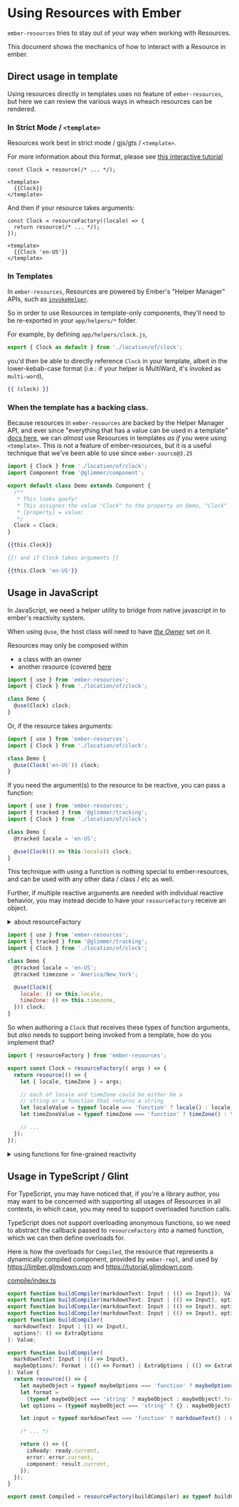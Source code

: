 # Using Resources with Ember

`ember-resources` tries to stay out of your way when working with Resources.

This document shows the mechanics of how to interact with a Resource in ember.

## Direct usage in template

Using resources directly in templates uses no feature of `ember-resources`, but here we can review the various ways in wheach resources can be rendered.

### In Strict Mode / `<template>`

Resources work best in strict mode / gjs/gts / `<template>`.

For more information about this format, please see [this interactive tutorial](tutorial.glimdown.com/)

```gjs 
const Clock = resource(/* ... */); 

<template>
  {{Clock}}
</template>
```

And then if your resource takes arguments:

```gjs
const Clock = resourceFactory((locale) => {
  return resource(/* ... */);
});

<template>
  {{Clock 'en-US'}}
</template>
```


### In Templates 

In `ember-resources`, Resources are powered by Ember's "Helper Manager" APIs, such as [`invokeHelper`](https://api.emberjs.com/ember/release/functions/@ember%2Fhelper/invokeHelper).

So in order to use Resources in template-only components, they'll need to be re-exported in your `app/helpers/*` folder.

For example, by defining `app/helpers/clock.js`,
```js 
export { Clock as default } from './location/of/clock';
```

you'd then be able to directly reference `Clock` in your template, albeit in the lower-kebab-case format (i.e.: if your helper is MultiWard, it's invoked as `multi-word`), 

```hbs 
{{ (clock) }}
```


### When the template has a backing class.

Because resources in `ember-resources` are backed by the Helper Manager API, and ever since "everything that has a value can be used in a template" [docs here](https://guides.emberjs.com/release/in-depth-topics/rendering-values/), we can _almost_ use Resources in templates _as if_ you were using `<template>`.
This is not a feature of ember-resources, but it is a useful technique that we've been able to use since `ember-source@3.25` 

```js 
import { Clock } from './location/of/clock'; 
import Component from '@glimmer/component';

export default class Demo extends Component {
  /**
   * This looks goofy!
   * This assignes the value "Clock" to the property on Demo, "Clock"
   * [property] = value;
   */
  Clock = Clock;
}
``` 
```hbs 
{{this.Clock}} 

{{! and if Clock takes arguments }}

{{this.Clock 'en-US'}}
```

## Usage in JavaScript 

In JavaScript, we need a helper utility to bridge from native javascript in to ember's reactivity system.

When using `@use`, the host class will need to have [_the Owner_](https://api.emberjs.com/ember/5.0/modules/@ember%2Fowner) set on it.

Resources may only be composed within 
- a class with an owner
- another resource (covered [here](./resources.md)


```js 
import { use } from 'ember-resources';
import { Clock } from './location/of/clock'; 

class Demo {
  @use(Clock) clock;
}
```

Or, if the resource takes arguments:

```js 
import { use } from 'ember-resources';
import { Clock } from './location/of/clock'; 

class Demo {
  @use(Clock('en-US')) clock;
}
```

If you need the argument(s) to the resource to be reactive, you can pass a function:

```js 
import { use } from 'ember-resources';
import { tracked } from '@glimmer/tracking';
import { Clock } from './location/of/clock'; 

class Demo {
  @tracked locale = 'en-US';

  @use(Clock(() => this.locale)) clock;
}
```

This technique with using a function is nothing special to ember-resources, and can be used with any other data / class / etc as well.

Further, if multiple reactive arguments are needed with individual reactive behavior, you may instead decide to have your `resourceFactory` receive an object.

<details><summary>about resourceFactory</summary>

`resourceFactory` is a pass-through function purely for telling ember to 
invoke the underlying resource immediately after invoking the `resourceFactory` function.

Without `resourceFactory`, ember would need extra internal changes to support primitives that
don't yet exist within the framework to, by convention, decide to _double-invoke_ the functions.

The signature is basically `() => () => Value`, where we want to flatten that chain of functions to get the underlying `Value`.

</details>


```js 
import { use } from 'ember-resources';
import { tracked } from '@glimmer/tracking';
import { Clock } from './location/of/clock'; 

class Demo {
  @tracked locale = 'en-US';
  @tracked timezone = 'America/New_York';

  @use(Clock({
    locale: () => this.locale,
    timeZone: () => this.timezone,
  })) clock;
}
```

So when authoring a `Clock` that receives these types of function arguments, but _also_ needs to support being invoked from a template, how do you implement that?

```js 
import { resourceFactory } from 'ember-resources';

export const Clock = resourceFactory(( args ) => {
  return resource(() => {
    let { locale, timeZone } = args;

    // each of locale and timeZone could be either be a 
    // string or a function that returns a string
    let localeValue = typeof locale === 'function' ? locale() : locale;
    let timeZoneValue = typeof timeZone === 'function' ? timeZone() : timeZone;

    // ...
  });
});
```

<details><summary>using functions for fine-grained reactivity</summary>

Earlier, it was mentioned that this way of managing reactivity isn't specific to `ember-resources`.
That's because it's one techneique you can use to build native classes in you app that have fine-grained reactivity.

For example, say you have a component:
```js 
import Component from '@glimmer/component';

export default class Demo extends Component {
  /** ... */
}
```

And you have want to manage state in another class that doesn't necessarily need to a be a component.
For example, this could be a data abstraction, or a statemachine, or some other integration with the browser.

```js 
class MyState {} 
```

You can assign an instance of `MyState` to an instance of your component by calling `new`.

```js 
import Component from '@glimmer/component';

export default class Demo extends Component {
  state = new MyState();

  /** ... */
}
```

but then to pass args, you may expect that you'd pass them like this:

```js 
import Component from '@glimmer/component';

export default class Demo extends Component {
  state = new MyState(this.locale, this.timezone);
  
  /** ... */
}
```

But this is not reactive, because the values of `locale` and `timezone` are evaluated at the time of creating `MyState`.

We can delay auto-tracking by converting these properties to functions:
```js 
import Component from '@glimmer/component';

export default class Demo extends Component {
  state = new MyState(() => this.locale, () => this.timezone);
  
  /** ... */
}
```

and then using them in getters:
```js 
class MyState {
  constructor(localeFn, timeZoneFn) {
    this.#localeFn = localeFn;
    this.#timeZoneFn = timeZoneFn;
  }

  get locale() {
    return this.#localeFn();
  }

  get timeZone() {
    return this.#timeZoneFn();
  }
} 
```

And then all the way back in our component template (`demo.hbs`), we can say:
```hbs 
{{this.state.locale}}

and 

{{this.state.timeZone}}
```

and each of the individual `{{ }}` usages will individually auto-track with the corresponding properties on `MyState`.


</details>


## Usage in TypeScript / Glint

For TypeScript, you may have noticed that, if you're a library author, you may want to be concerned with supporting all usages of Resources in all contexts, in which case, you may need to support overloaded function calls. 

TypeScript does not support overloading anonymous functions, so we need to abstract the callback passed to `resourceFactory` into a named function, which we can then define overloads for.

Here is how the overloads for `Compiled`, the resource that represents a dynamically compiled component, provided by `ember-repl`, and used by https://limber.glimdown.com and https://tutorial.glimdown.com.

[compile/index.ts](https://github.com/NullVoxPopuli/limber/blob/main/packages/ember-repl/addon/src/browser/compile/index.ts)

```ts 
export function buildCompiler(markdownText: Input | (() => Input)): Value;
export function buildCompiler(markdownText: Input | (() => Input), options?: Format): Value;
export function buildCompiler(markdownText: Input | (() => Input), options?: () => Format): Value;
export function buildCompiler(markdownText: Input | (() => Input), options?: ExtraOptions): Value;
export function buildCompiler(
  markdownText: Input | (() => Input),
  options?: () => ExtraOptions
): Value;

export function buildCompiler(
  markdownText: Input | (() => Input),
  maybeOptions?: Format | (() => Format) | ExtraOptions | (() => ExtraOptions)
): Value {
  return resource(() => {
    let maybeObject = typeof maybeOptions === 'function' ? maybeOptions() : maybeOptions;
    let format =
      (typeof maybeObject === 'string' ? maybeObject : maybeObject?.format) || 'glimdown';
    let options = (typeof maybeObject === 'string' ? {} : maybeObject) || {};

    let input = typeof markdownText === 'function' ? markdownText() : markdownText;

    /* ... */

    return () => ({
      isReady: ready.current,
      error: error.current,
      component: result.current,
    });
  });
}

export const Compiled = resourceFactory(buildCompiler) as typeof buildCompiler;
```
